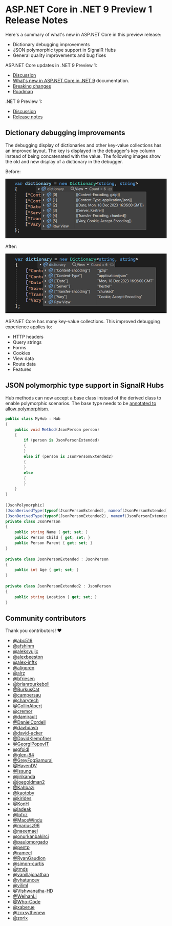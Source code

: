 # ASP.NET Core in .NET 9 Preview 1 Release Notes

Here's a summary of what's new in ASP.NET Core in this preview release:

- Dictionary debugging improvements
- JSON polymorphic type support in SignalR Hubs
- General quality improvements and bug fixes

ASP.NET Core updates in .NET 9 Preview 1:

- [Discussion](https://github.com/dotnet/aspnetcore/discussions/54007)
- [What's new in ASP.NET Core in .NET 9](https://learn.microsoft.com/aspnet/core/release-notes/aspnetcore-9.0) documentation.
- [Breaking changes](https://docs.microsoft.com/dotnet/core/compatibility/9.0#aspnet-core)
- [Roadmap](https://aka.ms/aspnet/roadmap)

.NET 9 Preview 1:

- [Discussion](https://aka.ms/dotnet/9/preview1)
- [Release notes](README.md)

## Dictionary debugging improvements

The debugging display of dictionaries and other key-value collections has an improved layout. The key is displayed in the debugger's key column instead of being concatenated with the value. The following images show the old and new display of a dictionary in the debugger.

Before:

![Prior experience debugging dictionaries.](./media/dictionary-debugging-repo-before.png)

After:

![New experience debugging dictionaries.](./media/dictionary-debugging-repo-after.png)

ASP.NET Core has many key-value collections. This improved debugging experience applies to:

- HTTP headers
- Query strings
- Forms
- Cookies
- View data
- Route data
- Features

## JSON polymorphic type support in SignalR Hubs

Hub methods can now accept a base class instead of the derived class to enable polymorphic scenarios. The base type needs to be [annotated to allow polymorphism](https://learn.microsoft.com/dotnet/standard/serialization/system-text-json/polymorphism).

```csharp
public class MyHub : Hub
{
    public void Method(JsonPerson person)
    {
        if (person is JsonPersonExtended)
        {
        }
        else if (person is JsonPersonExtended2)
        {
        }
        else
        {
        }
    }
}

[JsonPolymorphic]
[JsonDerivedType(typeof(JsonPersonExtended), nameof(JsonPersonExtended))]
[JsonDerivedType(typeof(JsonPersonExtended2), nameof(JsonPersonExtended2))]
private class JsonPerson
{
    public string Name { get; set; }
    public Person Child { get; set; }
    public Person Parent { get; set; }
}

private class JsonPersonExtended : JsonPerson
{
    public int Age { get; set; }
}

private class JsonPersonExtended2 : JsonPerson
{
    public string Location { get; set; }
}
```

## Community contributors

Thank you contributors! ❤️

- [@abc516](https://github.com/dotnet/aspnetcore/pulls?q=is%3Apr+is%3Amerged+milestone%3A9.0-preview1+author%3Aabc516)
- [@afshinm](https://github.com/dotnet/aspnetcore/pulls?q=is%3Apr+is%3Amerged+milestone%3A9.0-preview1+author%3Aafshinm)
- [@aleksvujic](https://github.com/dotnet/aspnetcore/pulls?q=is%3Apr+is%3Amerged+milestone%3A9.0-preview1+author%3Aaleksvujic)
- [@alexbeeston](https://github.com/dotnet/aspnetcore/pulls?q=is%3Apr+is%3Amerged+milestone%3A9.0-preview1+author%3Aalexbeeston)
- [@alex-inftx](https://github.com/dotnet/aspnetcore/pulls?q=is%3Apr+is%3Amerged+milestone%3A9.0-preview1+author%3Aalex-inftx)
- [@aligoren](https://github.com/dotnet/aspnetcore/pulls?q=is%3Apr+is%3Amerged+milestone%3A9.0-preview1+author%3Aaligoren)
- [@alrz](https://github.com/dotnet/aspnetcore/pulls?q=is%3Apr+is%3Amerged+milestone%3A9.0-preview1+author%3Aalrz)
- [@bfriesen](https://github.com/dotnet/aspnetcore/pulls?q=is%3Apr+is%3Amerged+milestone%3A9.0-preview1+author%3Abfriesen)
- [@brianrourkeboll](https://github.com/dotnet/aspnetcore/pulls?q=is%3Apr+is%3Amerged+milestone%3A9.0-preview1+author%3Abrianrourkeboll)
- [@BurkusCat](https://github.com/dotnet/aspnetcore/pulls?q=is%3Apr+is%3Amerged+milestone%3A9.0-preview1+author%3ABurkusCat)
- [@campersau](https://github.com/dotnet/aspnetcore/pulls?q=is%3Apr+is%3Amerged+milestone%3A9.0-preview1+author%3Acampersau)
- [@charytech](https://github.com/dotnet/aspnetcore/pulls?q=is%3Apr+is%3Amerged+milestone%3A9.0-preview1+author%3Acharytech)
- [@CollinAlpert](https://github.com/dotnet/aspnetcore/pulls?q=is%3Apr+is%3Amerged+milestone%3A9.0-preview1+author%3ACollinAlpert)
- [@cremor](https://github.com/dotnet/aspnetcore/pulls?q=is%3Apr+is%3Amerged+milestone%3A9.0-preview1+author%3Acremor)
- [@damirault](https://github.com/dotnet/aspnetcore/pulls?q=is%3Apr+is%3Amerged+milestone%3A9.0-preview1+author%3Adamirault)
- [@DanielCordell](https://github.com/dotnet/aspnetcore/pulls?q=is%3Apr+is%3Amerged+milestone%3A9.0-preview1+author%3ADanielCordell)
- [@davhdavh](https://github.com/dotnet/aspnetcore/pulls?q=is%3Apr+is%3Amerged+milestone%3A9.0-preview1+author%3Adavhdavh)
- [@david-acker](https://github.com/dotnet/aspnetcore/pulls?q=is%3Apr+is%3Amerged+milestone%3A9.0-preview1+author%3Adavid-acker)
- [@DavidKlempfner](https://github.com/dotnet/aspnetcore/pulls?q=is%3Apr+is%3Amerged+milestone%3A9.0-preview1+author%3ADavidKlempfner)
- [@GeorgiPopovIT](https://github.com/dotnet/aspnetcore/pulls?q=is%3Apr+is%3Amerged+milestone%3A9.0-preview1+author%3AGeorgiPopovIT)
- [@gfoidl](https://github.com/dotnet/aspnetcore/pulls?q=is%3Apr+is%3Amerged+milestone%3A9.0-preview1+author%3Agfoidl)
- [@glen-84](https://github.com/dotnet/aspnetcore/pulls?q=is%3Apr+is%3Amerged+milestone%3A9.0-preview1+author%3Aglen-84)
- [@GreyFogSamurai](https://github.com/dotnet/aspnetcore/pulls?q=is%3Apr+is%3Amerged+milestone%3A9.0-preview1+author%3AGreyFogSamurai)
- [@HavenDV](https://github.com/dotnet/aspnetcore/pulls?q=is%3Apr+is%3Amerged+milestone%3A9.0-preview1+author%3AHavenDV)
- [@Issung](https://github.com/dotnet/aspnetcore/pulls?q=is%3Apr+is%3Amerged+milestone%3A9.0-preview1+author%3AIssung)
- [@jirikanda](https://github.com/dotnet/aspnetcore/pulls?q=is%3Apr+is%3Amerged+milestone%3A9.0-preview1+author%3Ajirikanda)
- [@joegoldman2](https://github.com/dotnet/aspnetcore/pulls?q=is%3Apr+is%3Amerged+milestone%3A9.0-preview1+author%3Ajoegoldman2)
- [@Kahbazi](https://github.com/dotnet/aspnetcore/pulls?q=is%3Apr+is%3Amerged+milestone%3A9.0-preview1+author%3AKahbazi)
- [@kaotoby](https://github.com/dotnet/aspnetcore/pulls?q=is%3Apr+is%3Amerged+milestone%3A9.0-preview1+author%3Akaotoby)
- [@kirides](https://github.com/dotnet/aspnetcore/pulls?q=is%3Apr+is%3Amerged+milestone%3A9.0-preview1+author%3Akirides)
- [@KonH](https://github.com/dotnet/aspnetcore/pulls?q=is%3Apr+is%3Amerged+milestone%3A9.0-preview1+author%3AKonH)
- [@ladeak](https://github.com/dotnet/aspnetcore/pulls?q=is%3Apr+is%3Amerged+milestone%3A9.0-preview1+author%3Aladeak)
- [@lofcz](https://github.com/dotnet/aspnetcore/pulls?q=is%3Apr+is%3Amerged+milestone%3A9.0-preview1+author%3Alofcz)
- [@MaceWindu](https://github.com/dotnet/aspnetcore/pulls?q=is%3Apr+is%3Amerged+milestone%3A9.0-preview1+author%3AMaceWindu)
- [@mariusz96](https://github.com/dotnet/aspnetcore/pulls?q=is%3Apr+is%3Amerged+milestone%3A9.0-preview1+author%3Amariusz96)
- [@naeemaei](https://github.com/dotnet/aspnetcore/pulls?q=is%3Apr+is%3Amerged+milestone%3A9.0-preview1+author%3Anaeemaei)
- [@onurkanbakirci](https://github.com/dotnet/aspnetcore/pulls?q=is%3Apr+is%3Amerged+milestone%3A9.0-preview1+author%3Aonurkanbakirci)
- [@paulomorgado](https://github.com/dotnet/aspnetcore/pulls?q=is%3Apr+is%3Amerged+milestone%3A9.0-preview1+author%3Apaulomorgado)
- [@pentp](https://github.com/dotnet/aspnetcore/pulls?q=is%3Apr+is%3Amerged+milestone%3A9.0-preview1+author%3Apentp)
- [@rameel](https://github.com/dotnet/aspnetcore/pulls?q=is%3Apr+is%3Amerged+milestone%3A9.0-preview1+author%3Arameel)
- [@RyanGaudion](https://github.com/dotnet/aspnetcore/pulls?q=is%3Apr+is%3Amerged+milestone%3A9.0-preview1+author%3ARyanGaudion)
- [@simon-curtis](https://github.com/dotnet/aspnetcore/pulls?q=is%3Apr+is%3Amerged+milestone%3A9.0-preview1+author%3Asimon-curtis)
- [@tmds](https://github.com/dotnet/aspnetcore/pulls?q=is%3Apr+is%3Amerged+milestone%3A9.0-preview1+author%3Atmds)
- [@vanillajonathan](https://github.com/dotnet/aspnetcore/pulls?q=is%3Apr+is%3Amerged+milestone%3A9.0-preview1+author%3Avanillajonathan)
- [@vhatuncev](https://github.com/dotnet/aspnetcore/pulls?q=is%3Apr+is%3Amerged+milestone%3A9.0-preview1+author%3Avhatuncev)
- [@viliml](https://github.com/dotnet/aspnetcore/pulls?q=is%3Apr+is%3Amerged+milestone%3A9.0-preview1+author%3Aviliml)
- [@Vishwanatha-HD](https://github.com/dotnet/aspnetcore/pulls?q=is%3Apr+is%3Amerged+milestone%3A9.0-preview1+author%3AVishwanatha-HD)
- [@WeihanLi](https://github.com/dotnet/aspnetcore/pulls?q=is%3Apr+is%3Amerged+milestone%3A9.0-preview1+author%3AWeihanLi)
- [@Who-Code](https://github.com/dotnet/aspnetcore/pulls?q=is%3Apr+is%3Amerged+milestone%3A9.0-preview1+author%3AWho-Code)
- [@xaberue](https://github.com/dotnet/aspnetcore/pulls?q=is%3Apr+is%3Amerged+milestone%3A9.0-preview1+author%3Axaberue)
- [@zcxsythenew](https://github.com/dotnet/aspnetcore/pulls?q=is%3Apr+is%3Amerged+milestone%3A9.0-preview1+author%3Azcxsythenew)
- [@zorix](https://github.com/dotnet/aspnetcore/pulls?q=is%3Apr+is%3Amerged+milestone%3A9.0-preview1+author%3Azorix)
